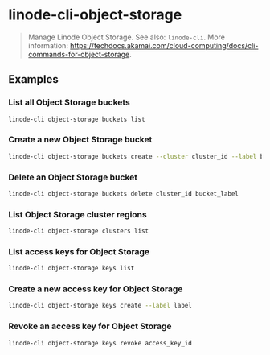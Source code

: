 # linode-cli-object-storage

> Manage Linode Object Storage. See also: `linode-cli`. More information: <https://techdocs.akamai.com/cloud-computing/docs/cli-commands-for-object-storage>.

## Examples

### List all Object Storage buckets

```bash
linode-cli object-storage buckets list
```

### Create a new Object Storage bucket

```bash
linode-cli object-storage buckets create --cluster cluster_id --label bucket_label
```

### Delete an Object Storage bucket

```bash
linode-cli object-storage buckets delete cluster_id bucket_label
```

### List Object Storage cluster regions

```bash
linode-cli object-storage clusters list
```

### List access keys for Object Storage

```bash
linode-cli object-storage keys list
```

### Create a new access key for Object Storage

```bash
linode-cli object-storage keys create --label label
```

### Revoke an access key for Object Storage

```bash
linode-cli object-storage keys revoke access_key_id
```
